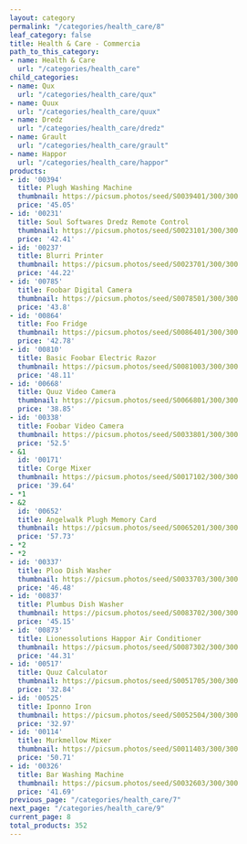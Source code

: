 ```yaml
---
layout: category
permalink: "/categories/health_care/8"
leaf_category: false
title: Health & Care - Commercia
path_to_this_category:
- name: Health & Care
  url: "/categories/health_care"
child_categories:
- name: Qux
  url: "/categories/health_care/qux"
- name: Quux
  url: "/categories/health_care/quux"
- name: Dredz
  url: "/categories/health_care/dredz"
- name: Grault
  url: "/categories/health_care/grault"
- name: Happor
  url: "/categories/health_care/happor"
products:
- id: '00394'
  title: Plugh Washing Machine
  thumbnail: https://picsum.photos/seed/S0039401/300/300
  price: '45.05'
- id: '00231'
  title: Soul Softwares Dredz Remote Control
  thumbnail: https://picsum.photos/seed/S0023101/300/300
  price: '42.41'
- id: '00237'
  title: Blurri Printer
  thumbnail: https://picsum.photos/seed/S0023701/300/300
  price: '44.22'
- id: '00785'
  title: Foobar Digital Camera
  thumbnail: https://picsum.photos/seed/S0078501/300/300
  price: '43.8'
- id: '00864'
  title: Foo Fridge
  thumbnail: https://picsum.photos/seed/S0086401/300/300
  price: '42.78'
- id: '00810'
  title: Basic Foobar Electric Razor
  thumbnail: https://picsum.photos/seed/S0081003/300/300
  price: '48.11'
- id: '00668'
  title: Quuz Video Camera
  thumbnail: https://picsum.photos/seed/S0066801/300/300
  price: '38.85'
- id: '00338'
  title: Foobar Video Camera
  thumbnail: https://picsum.photos/seed/S0033801/300/300
  price: '52.5'
- &1
  id: '00171'
  title: Corge Mixer
  thumbnail: https://picsum.photos/seed/S0017102/300/300
  price: '39.64'
- *1
- &2
  id: '00652'
  title: Angelwalk Plugh Memory Card
  thumbnail: https://picsum.photos/seed/S0065201/300/300
  price: '57.73'
- *2
- *2
- id: '00337'
  title: Ploo Dish Washer
  thumbnail: https://picsum.photos/seed/S0033703/300/300
  price: '46.48'
- id: '00837'
  title: Plumbus Dish Washer
  thumbnail: https://picsum.photos/seed/S0083702/300/300
  price: '45.15'
- id: '00873'
  title: Lionessolutions Happor Air Conditioner
  thumbnail: https://picsum.photos/seed/S0087302/300/300
  price: '44.31'
- id: '00517'
  title: Quuz Calculator
  thumbnail: https://picsum.photos/seed/S0051705/300/300
  price: '32.84'
- id: '00525'
  title: Iponno Iron
  thumbnail: https://picsum.photos/seed/S0052504/300/300
  price: '32.97'
- id: '00114'
  title: Murkmellow Mixer
  thumbnail: https://picsum.photos/seed/S0011403/300/300
  price: '50.71'
- id: '00326'
  title: Bar Washing Machine
  thumbnail: https://picsum.photos/seed/S0032603/300/300
  price: '41.69'
previous_page: "/categories/health_care/7"
next_page: "/categories/health_care/9"
current_page: 8
total_products: 352
---
```

